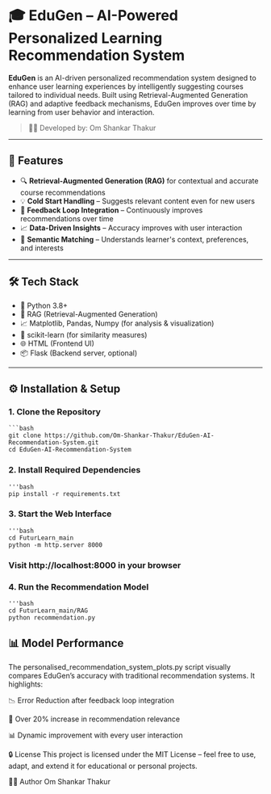 
# 🎓 EduGen – AI-Powered Personalized Learning Recommendation System

**EduGen** is an AI-driven personalized recommendation system designed to enhance user learning experiences by intelligently suggesting courses tailored to individual needs. Built using Retrieval-Augmented Generation (RAG) and adaptive feedback mechanisms, EduGen improves over time by learning from user behavior and interaction.

> 👨‍💻 Developed by: Om Shankar Thakur

---

## 🌟 Features

- 🔍 **Retrieval-Augmented Generation (RAG)** for contextual and accurate course recommendations
- 💡 **Cold Start Handling** – Suggests relevant content even for new users
- 🔄 **Feedback Loop Integration** – Continuously improves recommendations over time
- 📈 **Data-Driven Insights** – Accuracy improves with user interaction
- 🧠 **Semantic Matching** – Understands learner's context, preferences, and interests

---

## 🛠️ Tech Stack

- 🐍 Python 3.8+
- 🧠 RAG (Retrieval-Augmented Generation)
- 📈 Matplotlib, Pandas, Numpy (for analysis & visualization)
- 🧪 scikit-learn (for similarity measures)
- 🌐 HTML (Frontend UI)
- 📦 Flask (Backend server, optional)




---

## ⚙️ Installation & Setup

### 1. Clone the Repository

    ```bash
    git clone https://github.com/Om-Shankar-Thakur/EduGen-AI-Recommendation-System.git
    cd EduGen-AI-Recommendation-System

### 2. Install Required Dependencies

    '''bash
    pip install -r requirements.txt

### 3. Start the Web Interface

    '''bash
    cd FuturLearn_main
    python -m http.server 8000
    
### Visit http://localhost:8000 in your browser

### 4. Run the Recommendation Model

    '''bash
    cd FuturLearn_main/RAG
    python recommendation.py
    
## 📊 Model Performance
The personalised_recommendation_system_plots.py script visually compares EduGen’s accuracy with traditional recommendation systems. It highlights:

📉 Error Reduction after feedback loop integration

🎯 Over 20% increase in recommendation relevance

📊 Dynamic improvement with every user interaction

🔒 License
This project is licensed under the MIT License – feel free to use, adapt, and extend it for educational or personal projects.

🙋‍♂️ Author
Om Shankar Thakur
